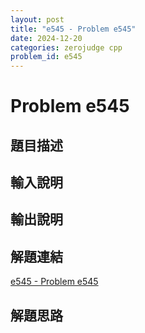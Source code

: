 ```yaml
---
layout: post
title: "e545 - Problem e545"
date: 2024-12-20
categories: zerojudge cpp
problem_id: e545
---
```


# Problem e545

## 題目描述



## 輸入說明



## 輸出說明



## 解題連結

[e545 - Problem e545](https://zerojudge.tw/ShowProblem?problemid=e545)

## 解題思路

